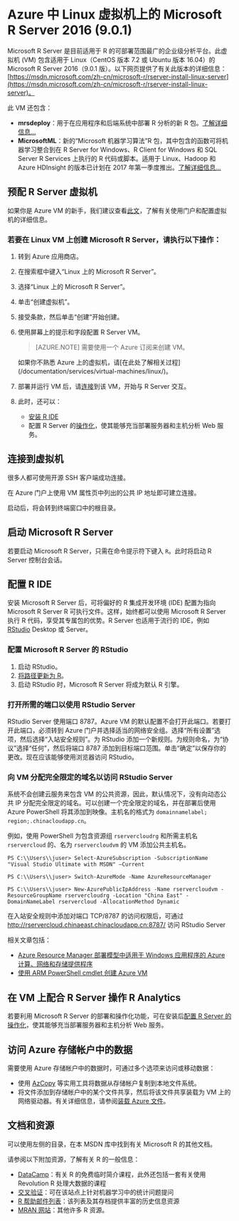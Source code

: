 <properties
    pageTitle="Azure 中 Linux 虚拟机上的 Microsoft R Server 2016 (9.0.1)"
    description="Azure 中 Linux 虚拟机上的 Microsoft R Server 2016 (9.0.1)"
    keywords="Microsoft R Server"
    services="virtual-machines-linux"
    documentationcenter=""
    tags=""
    author="j-martens"
    manager=""
    editor="j-martens" />
<tags
    ms.service="virtual-machines-linux"
    ms.workload=""
    ms.tgt_pltfrm="na"
    ms.devlang="na"
    ms.topic=""
    ms.date="01/14/2017"
    wacn.date="02/27/2017"
    ms.author="j-martens" />  


# Azure 中 Linux 虚拟机上的 Microsoft R Server 2016 \(9.0.1\)

Microsoft R Server 是目前适用于 R 的可部署范围最广的企业级分析平台。此虚拟机 \(VM\) 包含适用于 Linux（CentOS 版本 7.2 或 Ubuntu 版本 16.04）的 Microsoft R Server 2016（9.0.1 版）。以下网页提供了有关此版本的详细信息：[https://msdn.microsoft.com/zh-cn/microsoft-r/rserver-install-linux-server](https://msdn.microsoft.com/zh-cn/microsoft-r/rserver-install-linux-server)。

此 VM 还包含：

* **mrsdeploy**：用于在应用程序和后端系统中部署 R 分析的新 R 包。[了解详细信息...](https://msdn.microsoft.com/zh-cn/microsoft-r/mrsdeploy/mrsdeploy)
* **MicrosoftML**：新的“Microsoft 机器学习算法”R 包，其中包含的函数可将机器学习整合到在 R Server for Windows、R Client for Windows 和 SQL Server R Services 上执行的 R 代码或脚本。适用于 Linux、Hadoop 和 Azure HDInsight 的版本已计划在 2017 年第一季度推出。[了解详细信息...](https://msdn.microsoft.com/zh-cn/microsoft-r/microsoftml/microsoftml)

## 预配 R Server 虚拟机

如果你是 Azure VM 的新手，我们建议查看[此文](/documentation/services/virtual-machines/linux/)，了解有关使用门户和配置虚拟机的详细信息。

### 若要在 Linux VM 上创建 Microsoft R Server，请执行以下操作：

1. 转到 Azure 应用商店。
2. 在搜索框中键入“Linux 上的 Microsoft R Server”。
3. 选择“Linux 上的 Microsoft R Server”。
4. 单击“创建虚拟机”。
5. 接受条款，然后单击“创建”开始创建。
6. 使用屏幕上的提示和字段配置 R Server VM。

    >[AZURE.NOTE]
    需要使用一个 Azure 订阅来创建 VM。
    <p>如果你不熟悉 Azure 上的虚拟机，请[在此处了解相关过程](/documentation/services/virtual-machines/linux/)。

7. 部署并运行 VM 后，请[连接](#connect)到该 VM，开始与 R Server 交互。
8. 此时，还可以：
    * [安装 R IDE](#ride)
    * 配置 R Server 的[操作化](#o16n)，使其能够充当部署服务器和主机分析 Web 服务。

## <a name="connect"></a>连接到虚拟机

很多人都可使用开源 SSH 客户端成功连接。

在 Azure 门户上使用 VM 属性页中列出的公共 IP 地址即可建立连接。

启动后，将会转到终端窗口中的根目录。

## 启动 Microsoft R Server

若要启动 Microsoft R Server，只需在命令提示符下键入 `R`。此时将启动 R Server 控制台会话。

## <a name="ride"></a>配置 R IDE

安装 Microsoft R Server 后，可将偏好的 R 集成开发环境 \(IDE\) 配置为指向 Microsoft R Server R 可执行文件。这样，始终都可以使用 Microsoft R Server 执行 R 代码，享受其专属包的优势。R Server 也适用于流行的 IDE，例如 [RStudio](https://www.rstudio.com/) Desktop 或 Server。

### 配置 Microsoft R Server 的 RStudio

1. 启动 RStudio。
2. [将路径更新为 R](https://support.rstudio.com/hc/zh-cn/articles/200486138-Using-Different-Versions-of-R)。
3. 启动 RStudio 时，Microsoft R Server 将成为默认 R 引擎。

### 打开所需的端口以使用 RStudio Server

RStudio Server 使用端口 8787。Azure VM 的默认配置不会打开此端口。若要打开此端口，必须转到 Azure 门户并选择适当的网络安全组。选择“所有设置”选项，然后选择“入站安全规则”。为 RStudio 添加一个新规则。为规则命名，为“协议”选择“任何”，然后将端口 8787 添加到目标端口范围。单击“确定”以保存你的更改。现在应该能够使用浏览器访问 RStudio。

### 向 VM 分配完全限定的域名以访问 RStudio Server

系统不会创建云服务来包含 VM 的公共资源，因此，默认情况下，没有向动态公共 IP 分配完全限定的域名。可以创建一个完全限定的域名，并在部署后使用 Azure PowerShell 将其添加到映像。主机名的格式为 `domainnamelabel; region;.chinacloudapp.cn`。

例如，使用 PowerShell 为包含资源组 `rservercloudrg` 和所需主机名 `rservercloud` 的、名为 `rservercloudvm` 的 VM 添加公共主机名。

    PS C:\\Users\\juser> Select-AzureSubscription -SubscriptionName "Visual Studio Ultimate with MSDN" –Current

    PS C:\\Users\\juser> Switch-AzureMode -Name AzureResourceManager

    PS C:\\Users\\juser> New-AzurePublicIpAddress -Name rservercloudvm -ResourceGroupName rservercloudrg -Location "China East" -DomainNameLabel rservercloud -AllocationMethod Dynamic

在入站安全规则中添加对端口 TCP/8787 的访问权限后，可通过 http://rservercloud.chinaeast.chinacloudapp.cn:8787/ 访问 RStudio Server

相关文章包括：

* [Azure Resource Manager 部署模型中适用于 Windows 应用程序的 Azure 计算、网络和存储提供程序](/documentation/articles/resource-manager-deployment-model/)
* [使用 ARM PowerShell cmdlet 创建 Azure VM](http://blogs.msdn.com/b/cloud_solution_architect/archive/2015/05/05/creating-azure-vms-with-arm-powershell-cmdlets.aspx)

## <a name="o16n"></a>在 VM 上配合 R Server 操作 R Analytics

若要利用 Microsoft R Server 的部署和操作化功能，可在安装后[配置 R Server 的操作化](https://msdn.microsoft.com/zh-cn/microsoft-r/operationalize/configuration-initial)，使其能够充当部署服务器和主机分析 Web 服务。

## 访问 Azure 存储帐户中的数据

需要使用 Azure 存储帐户中的数据时，可通过多个选项来访问或移动数据：

* 使用 [AzCopy](/documentation/articles/storage-use-azcopy/) 等实用工具将数据从存储帐户复制到本地文件系统。
* 将文件添加到存储帐户中的某个文件共享，然后将该文件共享装载为 VM 上的网络驱动器。有关详细信息，请参阅[装载 Azure 文件](/documentation/articles/storage-how-to-use-files-linux/)。

## 文档和资源

可以使用左侧的目录，在本 MSDN 库中找到有关 Microsoft R 的其他文档。

请参阅以下附加资源，了解有关 R 的一般信息：

* [DataCamp](http://www.datacamp.com/)：有关 R 的免费临时简介课程，此外还包括一套有关使用 Revolution R 处理大数据的课程
* [交叉验证](https://stats.stackexchange.com/)：可在该站点上针对机器学习中的统计问题提问
* [R 帮助邮件列表](https://www.r-project.org/mail.html)：该列表及其存档提供丰富的历史信息资源
* [MRAN 网站](https://mran.microsoft.com/documents/getting-started/)：其他许多 R 资源。

<!---HONumber=Mooncake_0213_2017-->